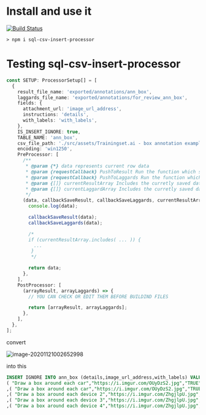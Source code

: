 # Install and use it

[![Build Status](https://img.shields.io/endpoint.svg?url=https%3A%2F%2Factions-badge.atrox.dev%2FRober19%2Fsql-csv-insert-processor%2Fbadge%3Fref%3Dmaster&style=flat-square)](https://actions-badge.atrox.dev/Rober19/sql-csv-insert-processor/goto?ref=master)

```
> npm i sql-csv-insert-processor
```

# Testing sql-csv-insert-processor

```ts
const SETUP: ProcessorSetup[] = [
  {
    result_file_name: 'exported/annotations/ann_box',
    laggards_file_name: 'exported/annotations/for_review_ann_box',
    fields: {
      attachment_url: 'image_url_address',
      instructions: 'details',
      with_labels: 'with_labels',
    },
    IS_INSERT_IGNORE: true,
    TABLE_NAME: 'ann_box',
    csv_file_path: './src/assets/Trainingset.ai - box annotation example - demo.csv',
    encoding: 'win1250',
    PreProcessor: [
      /**
       * @param {*} data represents current row data
       * @param {requestCallback} PushToResult Run the function which save the row data into first result file
       * @param {requestCallback} PushToLaggards Run the function which save the row data into first result file
       * @param {[]} currentResultArray Includes the curretly saved data (for results) to be passed to PostProcessor
       * @param {[]} currentLaggardArray Includes the curretly saved data (for laggards) to be passed to PostProcessor
       */
      (data, callbackSaveResult, callbackSaveLaggards, currentResultArray, currentLaggardArray) => {
        console.log(data);

        callbackSaveResult(data);
        callbackSaveLaggards(data);

        /* 
        if (currentResultArray.includes( ... )) {
          ...
         } 
         */

        return data;
      },
    ],
    PostProcessor: [   
      (arrayResult, arrayLaggards) => {
        // YOU CAN CHECK OR EDIT THEM BEFORE BUILDIND FILES

        return [arrayResult, arrayLaggards];
      },
    ],    
  },
];
```

convert

![image-20201121002652998](.github/assets/image-20201121002652998.png)

into this

```sql
INSERT IGNORE INTO ann_box (details,image_url_address,with_labels) VALUES
( "Draw a box around each car","https://i.imgur.com/OUyDzS2.jpg","TRUE" )
,( "Draw a box around each car","https://i.imgur.com/OUyDzS2.jpg","TRUE" )
,( "Draw a box around each device 2","https://i.imgur.com/ZhgjlpU.jpg","TRUE" )
,( "Draw a box around each device 3","https://i.imgur.com/ZhgjlpU.jpg","TRUE" )
,( "Draw a box around each device 4","https://i.imgur.com/ZhgjlpU.jpg","TRUE" )

```
